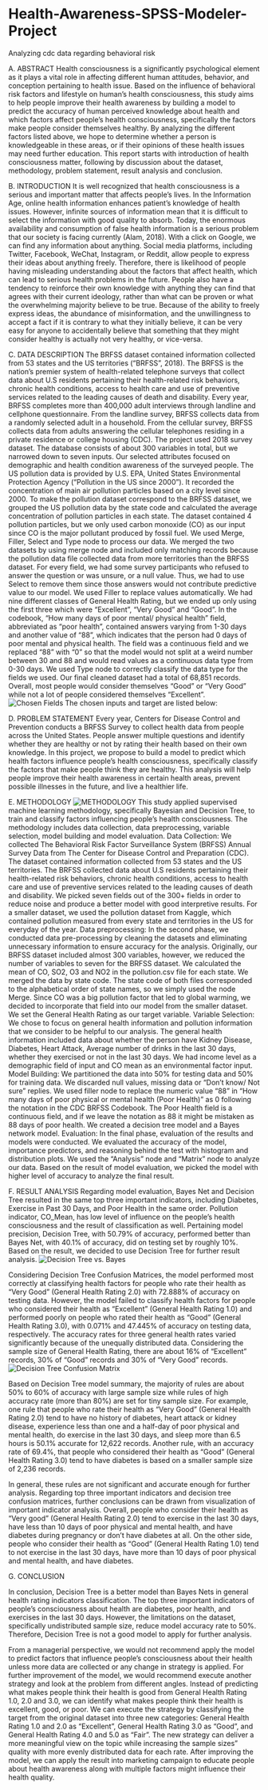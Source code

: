 # Health-Awareness-SPSS-Modeler-Project
Analyzing cdc data regarding behavioral risk 

A. ABSTRACT
Health consciousness is a significantly psychological element as it plays a vital role in affecting different human attitudes, behavior, and conception pertaining to health issue. Based on the influence of behavioral risk factors and lifestyle on human’s health consciousness, this study aims to help people improve their health awareness by building a model to predict the accuracy of human perceived knowledge about health and which factors affect people’s health consciousness, specifically the factors make people consider themselves healthy. By analyzing the different factors listed above, we hope to determine whether a person is knowledgeable in these areas, or if their opinions of these health issues may need further education. This report starts with introduction of health consciousness matter, following by discussion about the dataset, methodology, problem statement, result analysis and conclusion. 

B. INTRODUCTION
It is well recognized that health consciousness is a serious and important matter that affects people’s lives. In the Information Age, online health information enhances patient’s knowledge of health issues. However, infinite sources of information mean that it is difficult to select the information with good quality to absorb.
Today, the enormous availability and consumption of false health information is a serious problem that our society is facing currently (Alam, 2018). With a click on Google, we can find any information about anything. Social media platforms, including Twitter, Facebook, WeChat, Instagram, or Reddit, allow people to express their ideas about anything freely. Therefore, there is likelihood of people having misleading understanding about the factors that affect health, which can lead to serious health problems in the future. People also have a tendency to reinforce their own knowledge with anything they can find that agrees with their current ideology, rather than what can be proven or what the overwhelming majority believe to be true.
Because of the ability to freely express ideas, the abundance of misinformation, and the unwillingness to accept a fact if it is contrary to what they initially believe, it can be very easy for anyone to accidentally believe that something that they might consider healthy is actually not very healthy, or vice-versa.

C. DATA DESCRIPTION
The BRFSS dataset contained information collected from 53 states and the US territories (“BRFSS”, 2018). The BRFSS is the nation’s premier system of health-related telephone surveys that collect data about U.S residents pertaining their health-related risk behaviors, chronic health conditions, access to health care and use of preventive services related to the leading causes of death and disability. Every year, BRFSS completes more than 400,000 adult interviews through landline and cellphone questionnaire. From the landline survey, BRFSS collects data from a randomly selected adult in a household. From the cellular survey, BRFSS collects data from adults answering the cellular telephones residing in a private residence or college housing (CDC). The project used 2018 survey dataset. The database consists of about 300 variables in total, but we narrowed down to seven inputs. Our selected attributes focused on demographic and health condition awareness of the surveyed people.
The US pollution data is provided by U.S. EPA, United States Environmental Protection Agency (“Pollution in the US since 2000”). It recorded the concentration of main air pollution particles based on a city level since 2000. To make the pollution dataset correspond to the BRFSS dataset, we grouped the US pollution data by the state code and calculated the average concentration of pollution particles in each state. The dataset contained 4 pollution particles, but we only used carbon monoxide (CO) as our input since CO is the major pollutant produced by fossil fuel.
We used Merge, Filler, Select and Type node to process our data. We merged the two datasets by using merge node and included only matching records because the pollution data file collected data from more territories than the BRFSS dataset. For every field, we had some survey participants who refused to answer the question or was unsure, or a null value. Thus, we had to use Select to remove them since those answers would not contribute predictive value to our model. We used Filler to replace values automatically. We had nine different classes of General Health Rating, but we ended up only using the first three which were “Excellent”, “Very Good” and “Good”. In the codebook, “How many days of poor mental/ physical health” field, abbreviated as “poor health”, contained answers varying from 1-30 days and another value of “88”, which indicates that the person had 0 days of poor mental and physical health. The field was a continuous field and we replaced “88” with “0” so that the model would not split at a weird number between 30 and 88 and would read values as a continuous data type from 0-30 days. We used Type node to correctly classify the data type for the fields we used. Our final cleaned dataset had a total of 68,851 records. Overall, most people would consider themselves “Good” or “Very Good” while not a lot of people considered themselves “Excellent”. 
![Chosen Fields](https://github.com/ngocdinh1410/Health-Awareness-SPSS-Modeler-Project/blob/master/Chosen%20Fields.png)
The chosen inputs and target are listed below: 

D. PROBLEM STATEMENT
Every year, Centers for Disease Control and Prevention conducts a BRFSS Survey to collect health data from people across the United States. People answer multiple questions and identify whether they are healthy or not by rating their health based on their own knowledge. In this project, we propose to build a model to predict which health factors influence people’s health consciousness, specifically classify the factors that make people think they are healthy. This analysis will help people improve their health awareness in certain health areas, prevent possible illnesses in the future, and live a healthier life.

E. METHODOLOGY
![METHODOLOGY](https://github.com/ngocdinh1410/Health-Awareness-SPSS-Modeler-Project/blob/master/Process.png)
This study applied supervised machine learning methodology, specifically Bayesian and Decision Tree, to train and classify factors influencing people’s health consciousness. The methodology includes data collection, data preprocessing, variable selection, model building and model evaluation. 
Data Collection: We collected The Behavioral Risk Factor Surveillance System (BRFSS) Annual Survey Data from The Center for Disease Control and Preparation (CDC). The dataset contained information collected from 53 states and the US territories. The BRFSS collected data about U.S residents pertaining their health-related risk behaviors, chronic health conditions, access to health care and use of preventive services related to the leading causes of death and disability. We picked seven fields out of the 300+ fields in order to reduce noise and produce a better model with good interpretive results. For a smaller dataset, we used the pollution dataset from Kaggle, which contained pollution measured from every state and territories in the US for everyday of the year. 
Data preprocessing: In the second phase, we conducted data pre-processing by cleaning the datasets and eliminating unnecessary information to ensure accuracy for the analysis. Originally, our BRFSS dataset included almost 300 variables, however, we reduced the number of variables to seven for the BRFSS dataset. We calculated the mean of CO, SO2, O3 and NO2 in the pollution.csv file for each state. We merged the data by state code. The state code of both files corresponded to the alphabetical order of state names, so we simply used the node Merge. Since CO was a big pollution factor that led to global warming, we decided to incorporate that field into our model from the smaller dataset. We set the General Health Rating as our target variable.
Variable Selection: We chose to focus on general health information and pollution information that we consider to be helpful to our analysis. The general health information included data about whether the person have Kidney Disease, Diabetes, Heart Attack, Average number of drinks in the last 30 days, whether they exercised or not in the last 30 days. We had income level as a demographic field of input and CO mean as an environmental factor input.
Model Building: We partitioned the data into 50% for testing data and 50% for training data. We discarded null values, missing data or “Don’t know/ Not sure” replies. We used filler node to replace the numeric value “88” in “How many days of poor physical or mental health (Poor Health)” as 0 following the notation in the CDC BRFSS Codebook. The Poor Health field is a continuous field, and if we leave the notation as 88 it might be mistaken as 88 days of poor health. We created a decision tree model and a Bayes network model.
Evaluation: In the final phase, evaluation of the results and models were conducted. We evaluated the accuracy of the model, importance predictors, and reasoning behind the test with histogram and distribution plots. We used the “Analysis” node and “Matrix” node to analyze our data. Based on the result of model evaluation, we picked the model with higher level of accuracy to analyze the final result. 

F. RESULT ANALYSIS
Regarding model evaluation, Bayes Net and Decision Tree resulted in the same top three important indicators, including Diabetes, Exercise in Past 30 Days, and Poor Health in the same order. Pollution indicator, CO_Mean, has low level of influence on the people’s health consciousness and the result of classification as well. Pertaining model precision, Decision Tree, with 50.79% of accuracy, performed better than Bayes Net, with 40.1% of accuracy, did on testing set by roughly 10%. Based on the result, we decided to use Decision Tree for further result analysis. 
![Decision Tree vs. Bayes](https://github.com/ngocdinh1410/Health-Awareness-SPSS-Modeler-Project/blob/master/Decision%20Tree%20vs%20Bayes.png)

Considering Decision Tree Confusion Matrices, the model performed most correctly at classifying health factors for people who rate their health as “Very Good” (General Health Rating 2.0) with 72.888% of accuracy on testing data. However, the model failed to classify health factors for people who considered their health as “Excellent” (General Health Rating 1.0) and performed poorly on people who rated their health as “Good” (General Health Rating 3.0), with 0.071% and 47.445% of accuracy on testing data, respectively. The accuracy rates for three general health rates varied significantly because of the unequally distributed data. Considering the sample size of General Health Rating, there are about 16% of “Excellent” records, 30% of “Good” records and 30% of “Very Good” records.
![Decision Tree Confusion Matrix](https://github.com/ngocdinh1410/Health-Awareness-SPSS-Modeler-Project/blob/master/Decision%20Tree%20Confusion%20Matrix.png)

Based on Decision Tree model summary, the majority of rules are about 50% to 60% of accuracy with large sample size while rules of high accuracy rate (more than 80%) are set for tiny sample size.  For example, one rule that people who rate their health as “Very Good” (General Health Rating 2.0) tend to have no history of diabetes, heart attack or kidney disease, experience less than one and a half-day of poor physical and mental health, do exercise in the last 30 days, and sleep more than 6.5 hours is 50.1% accurate for 12,622 records. Another rule, with an accuracy rate of 69.4%, that people who considered their health as “Good” (General Health Rating 3.0) tend to have diabetes is based on a smaller sample size of 2,236 records. 

In general, these rules are not significant and accurate enough for further analysis.
Regarding top three important indicators and decision tree confusion matrices, further conclusions can be drawn from visualization of important indicator analysis. Overall, people who consider their health as “Very good” (General Health Rating 2.0) tend to exercise in the last 30 days, have less than 10 days of poor physical and mental health, and have diabetes during pregnancy or don’t have diabetes at all. On the other side, people who consider their health as “Good” (General Health Rating 1.0) tend to not exercise in the last 30 days, have more than 10 days of poor physical and mental health, and have diabetes.

G. CONCLUSION

In conclusion, Decision Tree is a better model than Bayes Nets in general health rating indicators classification. The top three important indicators of people’s consciousness about health are diabetes, poor health, and exercises in the last 30 days. However, the limitations on the dataset, specifically undistributed sample size, reduce model accuracy rate to 50%. Therefore, Decision Tree is not a good model to apply for further analysis.

From a managerial perspective, we would not recommend apply the model to predict factors that influence people’s consciousness about their health unless more data are collected or any change in strategy is applied. For further improvement of the model, we would recommend execute another strategy and look at the problem from different angles. Instead of predicting what makes people think their health is good from General Health Rating 1.0, 2.0 and 3.0, we can identify what makes people think their health is excellent, good, or poor. We can execute the strategy by classifying the target from the original dataset into three new categories: General Health Rating 1.0 and 2.0 as “Excellent”, General Health Rating 3.0 as “Good”, and General Health Rating 4.0 and 5.0 as “Fair”. The new strategy can deliver a more meaningful view on the topic while increasing the sample sizes” quality with more evenly distributed data for each rate. After improving the model, we can apply the result into marketing campaign to educate people about health awareness along with multiple factors might influence their health quality.
